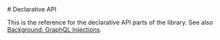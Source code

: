 <section>
# Declarative API

This is the reference for the declarative API parts of the library. See also [Background: GraphQL Injections](/explanation/injection).
</section>
